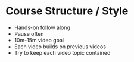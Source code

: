 # Course Structure / Style
- Hands-on follow along
- Pause often
- 10m-15m video goal
- Each video builds on previous videos
- Try to keep each video topic contained

<!--
why am i making them write the code instead of giving them the repo? so they can learn. writing + watching + listening = it will stick
-->